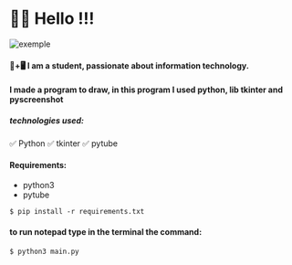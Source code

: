 # 👋😃 Hello !!!

![exemple](https://raw.githubusercontent.com/JhonatanRian/paint/main/exemple/vokoscreenNG-2021-08-10_16-28-43.gif)

#### 📒+🖥 I am a student, passionate about information technology.

#### I made a program to draw, in this program I used python, lib tkinter and pyscreenshot

##### technologies used:
✅ Python
✅ tkinter
✅ pytube

#### Requirements:
* python3
* pytube
~~~
$ pip install -r requirements.txt
~~~

#### to run notepad type in the terminal the command:
~~~
$ python3 main.py
~~~
